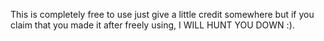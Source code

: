 This is completely free to use just give a little credit somewhere but if you claim that you made it after freely using, I WILL HUNT YOU DOWN :).
